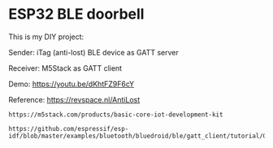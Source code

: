 ESP32 BLE doorbell
========================

This is my DIY project:

Sender: iTag (anti-lost) BLE device as GATT server

Receiver: M5Stack as GATT client

Demo: https://youtu.be/dKhtFZ9F6cY

Reference:
	https://revspace.nl/AntiLost
	
	https://m5stack.com/products/basic-core-iot-development-kit
	
	https://github.com/espressif/esp-idf/blob/master/examples/bluetooth/bluedroid/ble/gatt_client/tutorial/Gatt_Client_Example_Walkthrough.md
	
